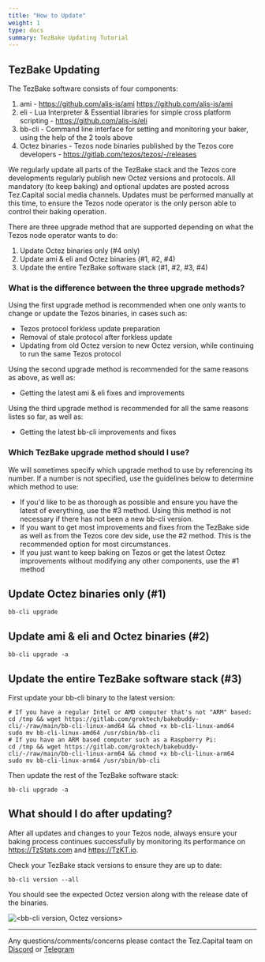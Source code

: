 ```yaml
---
title: "How to Update"
weight: 1
type: docs
summary: TezBake Updating Tutorial
---
```


## TezBake Updating
The TezBake software consists of four components:
1. ami - https://github.com/alis-is/ami https://github.com/alis-is/ami
2. eli -  Lua Interpreter & Essential libraries for simple cross platform scripting - https://github.com/alis-is/eli 
3. bb-cli - Command line interface for setting and monitoring your baker, using the help of the 2 tools above
4. Octez binaries - Tezos node binaries published by the Tezos core developers - https://gitlab.com/tezos/tezos/-/releases

We regularly update all parts of the TezBake stack and the Tezos core developments regularly publish new Octez versions and protocols.  All mandatory (to keep baking) and optional updates are posted across Tez.Capital social media channels.  Updates must be performed manually at this time, to ensure the Tezos node operator is the only person able to control their baking operation.

There are three upgrade method that are supported depending on what the Tezos node operator wants to do:
1. Update Octez binaries only (#4 only)
2. Update ami & eli and Octez binaries (#1, #2, #4)
3. Update the entire TezBake software stack (#1, #2, #3, #4)

### What is the difference between the three upgrade methods?

Using the first upgrade method is recommended when one only wants to change or update the Tezos binaries, in cases such as:
* Tezos protocol forkless update preparation
* Removal of stale protocol after forkless update
* Updating from old Octez version to new Octez version, while continuing to run the same Tezos protocol

Using the second upgrade method is recommended for the same reasons as above, as well as:
* Getting the latest ami & eli fixes and improvements

Using the third upgrade method is recommended for all the same reasons listes so far, as well as:
* Getting the latest bb-cli improvements and fixes

### Which TezBake upgrade method should I use?

We will sometimes specify which upgrade method to use by referencing its number.  If a number is not specified, use the guidelines below to determine which method to use:
* If you'd like to be as thorough as possible and ensure you have the latest of everything, use the #3 method.  Using this method is not necessary if there has not been a new bb-cli version.
* If you want to get most improvements and fixes from the TezBake side as well as from the Tezos core dev side, use the #2 method.  This is the recommended option for most circumstances.
* If you just want to keep baking on Tezos or get the latest Octez improvements without modifying any other components, use the #1 method

## Update Octez binaries only (#1)

   ```
   bb-cli upgrade
   ```

## Update ami & eli and Octez binaries (#2)

   ```
   bb-cli upgrade -a
   ```

## Update the entire TezBake software stack (#3)
First update your bb-cli binary to the latest version:

   ```
   # If you have a regular Intel or AMD computer that's not "ARM" based:
   cd /tmp && wget https://gitlab.com/groktech/bakebuddy-cli/-/raw/main/bb-cli-linux-amd64 && chmod +x bb-cli-linux-amd64
   sudo mv bb-cli-linux-amd64 /usr/sbin/bb-cli
   # If you have an ARM based computer such as a Raspberry Pi:
   cd /tmp && wget https://gitlab.com/groktech/bakebuddy-cli/-/raw/main/bb-cli-linux-arm64 && chmod +x bb-cli-linux-arm64
   sudo mv bb-cli-linux-arm64 /usr/sbin/bb-cli
   ```
Then update the rest of the TezBake software stack:

   ```
   bb-cli upgrade -a
   ```

## What should I do after updating?
After all updates and changes to your Tezos node, always ensure your baking process continues successfully by monitoring its performance on https://TzStats.com and https://TzKT.io.

Check your TezBake stack versions to ensure they are up to date:

   ```
   bb-cli version --all
   ```

You should see the expected Octez version along with the release date of the binaries.

![<bb-cli version, Octez versions>](/tezbake/tutorial/tezbakeVersionAll.png)


---

Any questions/comments/concerns please contact the Tez.Capital team on
[Discord](https://discord.gg/vykxNSnvQY) or [Telegram](https://t.me/bakebuddy) 